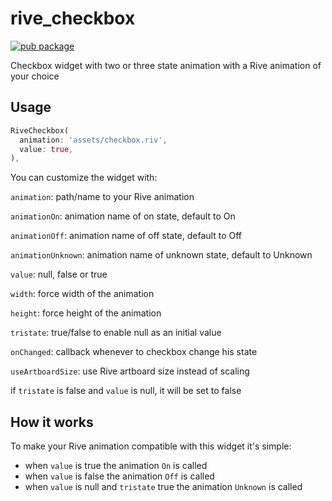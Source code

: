 # rive_checkbox

[![pub package](https://img.shields.io/pub/v/rive_checkbox.svg)](https://pub.dartlang.org/packages/rive_checkbox)

Checkbox widget with two or three state animation with a Rive animation of your choice

## Usage

```dart
RiveCheckbox(
  animation: 'assets/checkbox.riv',
  value: true,
),
```

You can customize the widget with: 

`animation`: path/name to your Rive animation

`animationOn`: animation name of on state, default to On

`animationOff`: animation name of off state, default to Off 

`animationUnknown`: animation name of unknown state, default to Unknown

`value`: null, false or true

`width`: force width of the animation

`height`: force height of the animation

`tristate`: true/false to enable null as an initial value

`onChanged`: callback whenever to checkbox change his state

`useArtboardSize`: use Rive artboard size instead of scaling

if `tristate` is false and `value` is null, it will be set to false

## How it works

To make your Rive animation compatible with this widget it's simple:
 
 - when `value` is true the animation `On` is called
 - when `value` is false the animation `Off` is called
 - when `value` is null and `tristate` true the animation `Unknown` is called